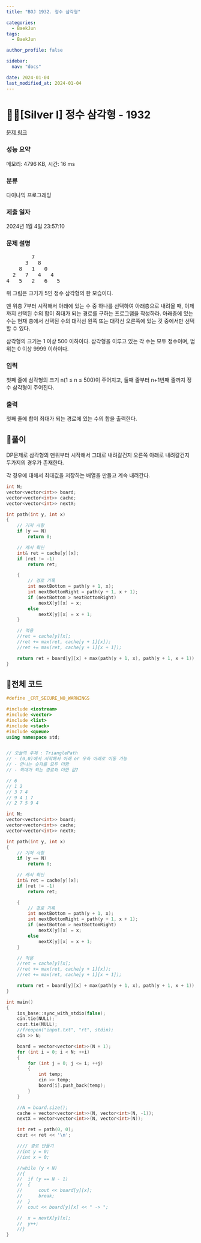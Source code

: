 ```yaml
---
title: "BOJ 1932. 정수 삼각형"

categories:
  - BaekJun
tags:
  - BaekJun

author_profile: false

sidebar:
  nav: "docs"

date: 2024-01-04
last_modified_at: 2024-01-04
---
```


# 🙇‍♀️[Silver I] 정수 삼각형 - 1932 

[문제 링크](https://www.acmicpc.net/problem/1932) 

### 성능 요약

메모리: 4796 KB, 시간: 16 ms

### 분류

다이나믹 프로그래밍

### 제출 일자

2024년 1월 4일 23:57:10

### 문제 설명

<pre>        7
      3   8
    8   1   0
  2   7   4   4
4   5   2   6   5</pre>

<p>위 그림은 크기가 5인 정수 삼각형의 한 모습이다.</p>

<p>맨 위층 7부터 시작해서 아래에 있는 수 중 하나를 선택하여 아래층으로 내려올 때, 이제까지 선택된 수의 합이 최대가 되는 경로를 구하는 프로그램을 작성하라. 아래층에 있는 수는 현재 층에서 선택된 수의 대각선 왼쪽 또는 대각선 오른쪽에 있는 것 중에서만 선택할 수 있다.</p>

<p>삼각형의 크기는 1 이상 500 이하이다. 삼각형을 이루고 있는 각 수는 모두 정수이며, 범위는 0 이상 9999 이하이다.</p>

### 입력 

 <p>첫째 줄에 삼각형의 크기 n(1 ≤ n ≤ 500)이 주어지고, 둘째 줄부터 n+1번째 줄까지 정수 삼각형이 주어진다.</p>

### 출력 

 <p>첫째 줄에 합이 최대가 되는 경로에 있는 수의 합을 출력한다.</p>

## 🚀풀이

DP문제로 삼각형의 맨위부터 시작해서 그대로 내려갈건지 오른쪽 아래로 내려갈건지 두가지의 경우가 존재한다.  

각 경우에 대해서 최대값을 저장하는 배열을 만들고 계속 내려간다.  

```cpp
int N;
vector<vector<int>> board;
vector<vector<int>> cache;
vector<vector<int>> nextX;

int path(int y, int x)
{
	// 기저 사항
	if (y == N)
		return 0;

	// 캐시 확인
	int& ret = cache[y][x];
	if (ret != -1)
		return ret;

	{
		// 경로 기록
		int nextBottom = path(y + 1, x);
		int nextBottomRight = path(y + 1, x + 1);
		if (nextBottom > nextBottomRight)
			nextX[y][x] = x;
		else
			nextX[y][x] = x + 1;
	}

	// 적용
	//ret = cache[y][x];
	//ret += max(ret, cache[y + 1][x]);
	//ret += max(ret, cache[y + 1][x + 1]);

	return ret = board[y][x] + max(path(y + 1, x), path(y + 1, x + 1));
}
```

## 🚀전체 코드

```cpp
#define _CRT_SECURE_NO_WARNINGS

#include <iostream>
#include <vector>
#include <list>
#include <stack>
#include <queue>
using namespace std;


// 오늘의 주제 : TrianglePath
// - (0,0)에서 시작해서 아래 or 우측 아래로 이동 가능
// - 만나는 숫자를 모두 더함
// - 최대가 되는 경로와 더한 값?

// 6
// 1 2
// 3 7 4
// 9 4 1 7
// 2 7 5 9 4

int N;
vector<vector<int>> board;
vector<vector<int>> cache;
vector<vector<int>> nextX;

int path(int y, int x)
{
	// 기저 사항
	if (y == N)
		return 0;

	// 캐시 확인
	int& ret = cache[y][x];
	if (ret != -1)
		return ret;

	{
		// 경로 기록
		int nextBottom = path(y + 1, x);
		int nextBottomRight = path(y + 1, x + 1);
		if (nextBottom > nextBottomRight)
			nextX[y][x] = x;
		else
			nextX[y][x] = x + 1;
	}

	// 적용
	//ret = cache[y][x];
	//ret += max(ret, cache[y + 1][x]);
	//ret += max(ret, cache[y + 1][x + 1]);

	return ret = board[y][x] + max(path(y + 1, x), path(y + 1, x + 1));
}

int main()
{
	ios_base::sync_with_stdio(false);
	cin.tie(NULL);
	cout.tie(NULL);
	//freopen("input.txt", "rt", stdin);
	cin >> N;

	board = vector<vector<int>>(N + 1);
	for (int i = 0; i < N; ++i)
	{
		for (int j = 0; j <= i; ++j)
		{
			int temp;
			cin >> temp;
			board[i].push_back(temp);
		}
	}

	//N = board.size();
	cache = vector<vector<int>>(N, vector<int>(N, -1));
	nextX = vector<vector<int>>(N, vector<int>(N));

	int ret = path(0, 0);
	cout << ret << '\n';

	//// 경로 만들기
	//int y = 0;
	//int x = 0;

	//while (y < N)
	//{
	//	if (y == N - 1)
	//	{
	//		cout << board[y][x];
	//		break;
	//	}
	//	cout << board[y][x] << " -> ";

	//	x = nextX[y][x];
	//	y++;
	//}
}
```